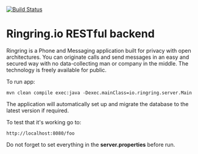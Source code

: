 [![Build Status](https://travis-ci.org/ringring-io/ringring-server.png)](https://travis-ci.org/ringring-io/ringring-server)

# Ringring.io RESTful backend #

Ringring is a Phone and Messaging application built for privacy with open architectures. You can originate calls and send messages in an easy and secured way with no data-collecting man or company in the middle. The technology is freely available for public.

To run app:

    mvn clean compile exec:java -Dexec.mainClass=io.ringring.server.Main

The application will automatically set up and migrate the database to the latest version if required.

To test that it's working go to:

    http://localhost:8080/foo

Do not forget to set everything in the **server.properties** before run.

